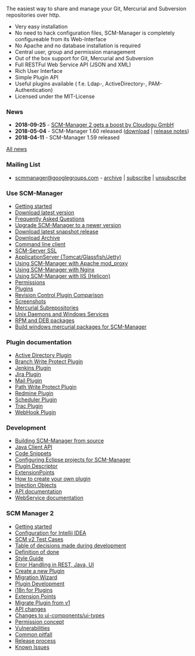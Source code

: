 The easiest way to share and manage your Git, Mercurial and Subversion
repositories over http.

- Very easy installation
- No need to hack configuration files, SCM-Manager is completely
    configureable from its Web-Interface
- No Apache and no database installation is required
- Central user, group and permission management
- Out of the box support for Git, Mercurial and Subversion
- Full RESTFul Web Service API (JSON and XML)
- Rich User Interface
- Simple Plugin API
- Useful plugins available ( f.e. Ldap-, ActiveDirectory-,
    PAM-Authentication)
- Licensed under the MIT-License

### News

- **2018-09-25** - [SCM-Manager 2 gets a boost by Cloudogu GmbH](https://www.scm-manager.org/scm-manager-2/scm-manager-2-gets-a-boost-by-cloudogu-gmbh/)
- **2018-05-04** - SCM-Manager 1.60 released ([download](http://www.scm-manager.org/download/) \|
    [release notes](release-notes.md))
- **2018-04-11** - SCM-Manager 1.59 released

[All news](http://www.scm-manager.org/news/)

### Mailing List

- <scmmanager@googlegroups.com> -
    [archive](http://groups.google.com/group/scmmanager) \|
    [subscribe](mailto:scmmanager+subscribe@googlegroups.com)
    \|
    [unsubscribe](mailto:scmmanager+unsubscribe@googlegroups.com)

### Use SCM-Manager

- [Getting started](getting-started.md)
- [Download latest version](http://www.scm-manager.org/download/)
- [Frequently Asked Questions](faq.md)
- [Upgrade SCM-Manager to a newer version](upgrade.md)
- [Download latest snapshot release](download-snapshot-release.md)
- [Download Archive](download-archive.md)
- [Command line client](command-line-client.md)
- [SCM-Server SSL](scm-server-ssl.md)
- [ApplicationServer (Tomcat/Glassfish/Jetty)](applicationserver.md)
- [Using SCM-Manager with Apache mod\_proxy](apache/apache-mod_proxy.md)
- [Using SCM-Manager with Nginx](nginx.md)
- [Using SCM-Manager with IIS (Helicon)](iis-helicon.md)
- [Permissions](Permissions.md)
- [Plugins](http://plugins.scm-manager.org/scm-plugin-backend/page/index.html)
- [Revision Control Plugin Comparison](rv-plugin-comparison.md)
- [Screenshots](http://www.scm-manager.org/screenshots/)
- [Mercurial Subrepositories](subrepositories.md)
- [Unix Daemons and Windows Services](daemons.md)
- [RPM and DEB packages](RPM%20and%20DEB%20packages.md)
- [Build windows mercurial packages for SCM-Manager](https://bitbucket.org/sdorra/build-win-hg-packages)

### Plugin documentation

- [Active Directory Plugin](active-directory-plugin.md)
- [Branch Write Protect Plugin](branchwp-plugin.md)
- [Jenkins Plugin](jenkins-plugin.md)
- [Jira Plugin](jira-plugin.md)
- [Mail Plugin](mail-plugin.md)
- [Path Write Protect Plugin](pathwp-plugin.md)
- [Redmine Plugin](redmine-plugin.md)
- [Scheduler Plugin](scheduler-plugin.md)
- [Trac Plugin](trac-plugin.md)
- [WebHook Plugin](webhook-plugin.md)

### Development

- [Building SCM-Manager from source](build-from-source.md)
- [Java Client API](java-client-api.md)
- [Code Snippets](code-snippets.md)
- [Configuring Eclipse projects for SCM-Manager](configure-eclipse.md)
- [Plugin Descriptor](plugin-descriptor.md)
- [ExtensionPoints](ExtensionPoints.md)
- [How to create your own plugin](howto-create-a-plugin.md)
- [Injection Objects](injectionObjects.md)
- [API documentation](http://docs.scm-manager.org/apidocs/latest/)
- [WebService documentation](http://docs.scm-manager.org/restdocs/current/)

### SCM Manager 2

- [Getting started](v2/getting-started.md)
- [Configuration for Intellij IDEA](v2/intellij-idea-configuration.md)
- [SCM v2 Test Cases](v2/test-cases.md)
- [Table of decisions made during development](v2/decision-table.md)
- [Definition of done](definition-of-done.md)
- [Style Guide](v2/style-guide.md)
- [Error Handling in REST, Java, UI](v2/error-handling.md)
- [Create a new Plugin](v2/create-plugin.md)
- [Migration Wizard](v2/migration-wizard.md)
- [Plugin Development](v2/plugin-development.md)
- [i18n for Plugins](v2/i18n-for-plugins.md)
- [Extension Points](v2/extension-points.md)
- [Migrate Plugin from v1](v2/migrate-plugin-from-v1.md)
- [API changes](v2/api-changes.md)
- [Changes to ui-components/ui-types](v2/changes-to-ui-components-or-ui-types.md)
- [Permission concept](v2/permission-concept.md)
- [Vulnerabilities](v2/vulnerabilities.md)
- [Common pitfall](v2/common-pitfall.md)
- [Release process](v2/release-process.md)
- [Known Issues](v2/known-issues.md)
